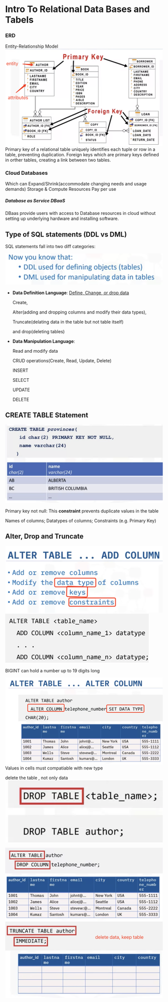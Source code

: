 # Intro To Relational Data Bases and Tabels

### ERD

Entity-Relationship Model
<img src="./photos/image-20230328111821320.png" alt="image-20230328111821320" style="zoom:50%;" />
Primary key of a relational table uniquely identifies each tuple or row in a table, preventing duplication.
Foreign keys which are primary keys defined in orther tables, creating a link between two tables.

### Cloud Databases

Which can Expand/Shrink(accommodate changing needs and usage demands) Storage & Compute Resources
Pay per use

##### Database as Service DBaaS

DBaas provide users with access to Database resources in cloud without setting up underlying hardware and installing software.

## Type of SQL statements (DDL vs DML)

SQL statements fall into two diff categories: 

<img src="./photos/image-20230328115611818.png" alt="image-20230328115611818" style="zoom:50%;" />

- **Data Definition Language**: <u>Define, Change, or drop data</u>

  Create, 

  Alter(adding and dropping columns and modify their data types), 

  Truncate(delating data in the table but not table itself) 

  and drop(deleting tables)

- **Data Manipulation Language**: 

  Read and modify data

  CRUD operations(Create, Read, Update, Delete)

  INSERT

  SELECT

  UPDATE

  DELETE

## CREATE TABLE Statement

![image-20230328120754335](./photos/image-20230328120754335.png)

Primary key not null: This **constraint** prevents duplicate values in the table

Names of columns; Datatypes of columns; Constraints (e.g. Primary Key)

## Alter, Drop and Truncate 

<img src="./photos/image-20230328121621163.png" alt="image-20230328121621163" style="zoom:50%;" />

<img src="./photos/image-20230328121842841.png" alt="image-20230328121842841" style="zoom:50%;" />

BIGINT can hold a number up to 19 digits long

![image-20230328122429971](./photos/image-20230328122429971.png)
Values in cells must compatiable with new type



delete the table , not only data
![image-20230328122907530](./photos/image-20230328122907530.png)



<img src="./photos/image-20230328122700993.png" alt="image-20230328122700993" style="zoom:50%;" />



<img src="./photos/image-20230328123108288.png" alt="image-20230328123108288" style="zoom:50%;" />



